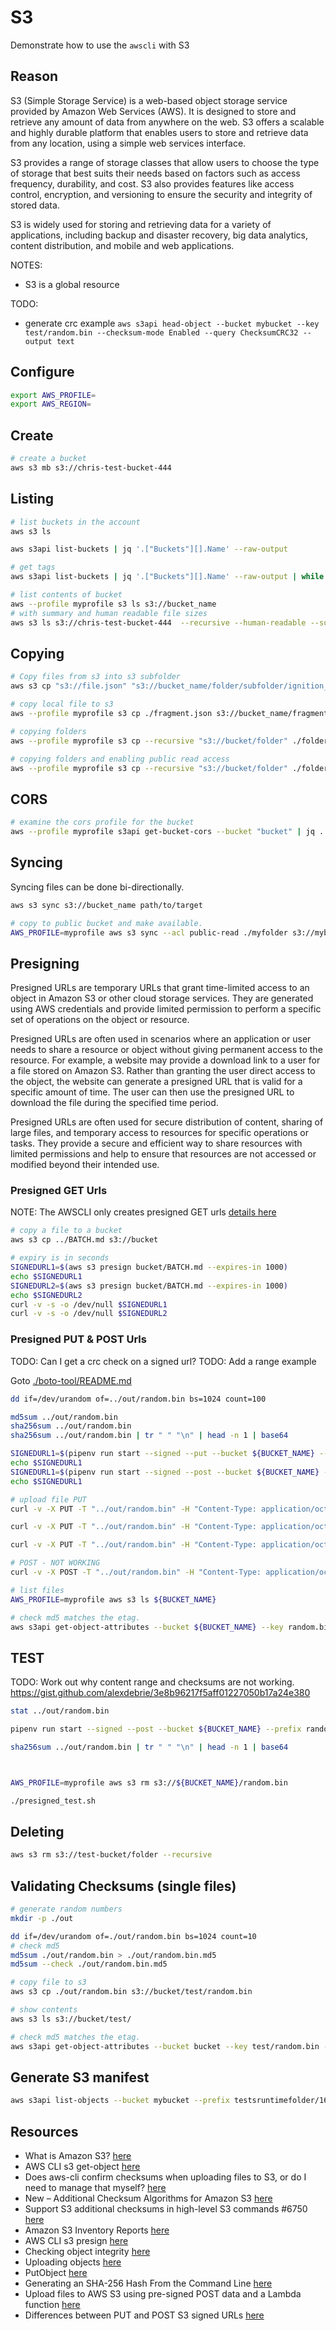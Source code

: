 # S3

Demonstrate how to use the `awscli` with S3  

## Reason

S3 (Simple Storage Service) is a web-based object storage service provided by Amazon Web Services (AWS). It is designed to store and retrieve any amount of data from anywhere on the web. S3 offers a scalable and highly durable platform that enables users to store and retrieve data from any location, using a simple web services interface.  

S3 provides a range of storage classes that allow users to choose the type of storage that best suits their needs based on factors such as access frequency, durability, and cost. S3 also provides features like access control, encryption, and versioning to ensure the security and integrity of stored data.  

S3 is widely used for storing and retrieving data for a variety of applications, including backup and disaster recovery, big data analytics, content distribution, and mobile and web applications.  

NOTES:

* S3 is a global resource  

TODO:

* generate crc example `aws s3api head-object --bucket mybucket --key test/random.bin --checksum-mode Enabled --query ChecksumCRC32 --output text`

## Configure

```sh
export AWS_PROFILE=
export AWS_REGION=
```

## Create

```sh
# create a bucket
aws s3 mb s3://chris-test-bucket-444
```

## Listing

```sh
# list buckets in the account
aws s3 ls

aws s3api list-buckets | jq '.["Buckets"][].Name' --raw-output 

# get tags 
aws s3api list-buckets | jq '.["Buckets"][].Name' --raw-output | while read in; do aws s3api get-bucket-tagging --bucket $in; done
```

```sh
# list contents of bucket 
aws --profile myprofile s3 ls s3://bucket_name
# with summary and human readable file sizes
aws s3 ls s3://chris-test-bucket-444  --recursive --human-readable --summarize
```

## Copying

```sh
# Copy files from s3 into s3 subfolder
aws s3 cp "s3://file.json" "s3://bucket_name/folder/subfolder/ignition_etcd_0.json"

# copy local file to s3
aws --profile myprofile s3 cp ./fragment.json s3://bucket_name/fragment.json

# copying folders 
aws --profile myprofile s3 cp --recursive "s3://bucket/folder" ./folder

# copying folders and enabling public read access
aws --profile myprofile s3 cp --recursive "s3://bucket/folder" ./folder --acl public-read
```

## CORS

```sh
# examine the cors profile for the bucket
aws --profile myprofile s3api get-bucket-cors --bucket "bucket" | jq .
```

## Syncing

Syncing files can be done bi-directionally.

```sh
aws s3 sync s3://bucket_name path/to/target

# copy to public bucket and make available. 
AWS_PROFILE=myprofile aws s3 sync --acl public-read ./myfolder s3://mybucket/myfolder
```

## Presigning

Presigned URLs are temporary URLs that grant time-limited access to an object in Amazon S3 or other cloud storage services. They are generated using AWS credentials and provide limited permission to perform a specific set of operations on the object or resource.  

Presigned URLs are often used in scenarios where an application or user needs to share a resource or object without giving permanent access to the resource. For example, a website may provide a download link to a user for a file stored on Amazon S3. Rather than granting the user direct access to the object, the website can generate a presigned URL that is valid for a specific amount of time. The user can then use the presigned URL to download the file during the specified time period.  

Presigned URLs are often used for secure distribution of content, sharing of large files, and temporary access to resources for specific operations or tasks. They provide a secure and efficient way to share resources with limited permissions and help to ensure that resources are not accessed or modified beyond their intended use.  

### Presigned GET Urls

NOTE: The AWSCLI only creates presigned GET urls [details here](https://github.com/aws/aws-cli/issues/3050)  

```sh
# copy a file to a bucket
aws s3 cp ../BATCH.md s3://bucket

# expiry is in seconds
SIGNEDURL1=$(aws s3 presign bucket/BATCH.md --expires-in 1000)
echo $SIGNEDURL1
SIGNEDURL2=$(aws s3 presign bucket/BATCH.md --expires-in 1000)
echo $SIGNEDURL2
curl -v -s -o /dev/null $SIGNEDURL1
curl -v -s -o /dev/null $SIGNEDURL2
```

### Presigned PUT & POST Urls

TODO: Can I get a crc check on a signed url?
TODO: Add a range example

Goto [./boto-tool/README.md](./boto-tool/README.md)  

```sh
dd if=/dev/urandom of=../out/random.bin bs=1024 count=100

md5sum ../out/random.bin     
sha256sum ../out/random.bin 
sha256sum ../out/random.bin | tr " " "\n" | head -n 1 | base64  

SIGNEDURL1=$(pipenv run start --signed --put --bucket ${BUCKET_NAME} --prefix random6.bin | jq -r -s '.[].url' | grep https --color=no)
echo $SIGNEDURL1
SIGNEDURL1=$(pipenv run start --signed --post --bucket ${BUCKET_NAME} --prefix random6.bin | jq -r -s '.[].url' | grep https --color=no)
echo $SIGNEDURL1

# upload file PUT
curl -v -X PUT -T "../out/random.bin" -H "Content-Type: application/octet-stream" -H "Content-Length: 102400"  -H "Content-MD5: c27a965ecedc5d08e45969a30754ab39" $SIGNEDURL1

curl -v -X PUT -T "../out/random.bin" -H "Content-Type: application/octet-stream" -H "Content-Length: 102400" $SIGNEDURL1

curl -v -X PUT -T "../out/random.bin" -H "Content-Type: application/octet-stream" -H "Content-Length: 102400" -H "x-amz-checksum-sha256: 2ba686ec462c2a1771d3b2f8d425d9b1beb6016200d35e1fdfff9d76fb2da2a1" $SIGNEDURL1

# POST - NOT WORKING
curl -v -X POST -T "../out/random.bin" -H "Content-Type: application/octet-stream" -H "Content-Length: 102400" $SIGNEDURL1

# list files
AWS_PROFILE=myprofile aws s3 ls ${BUCKET_NAME}

# check md5 matches the etag.  
aws s3api get-object-attributes --bucket ${BUCKET_NAME} --key random.bin --object-attributes Checksum ObjectSize ETag --output json | jq -r '.ETag'

```

## TEST 

TODO: Work out why content range and checksums are not working.
https://gist.github.com/alexdebrie/3e8b96217f5aff01227050b17a24e380

```sh
stat ../out/random.bin              

pipenv run start --signed --post --bucket ${BUCKET_NAME} --prefix random.bin

sha256sum ../out/random.bin | tr " " "\n" | head -n 1 | base64  



AWS_PROFILE=myprofile aws s3 rm s3://${BUCKET_NAME}/random.bin

./presigned_test.sh          


```



## Deleting

```sh
aws s3 rm s3://test-bucket/folder --recursive
```

## Validating Checksums (single files)

```sh
# generate random numbers
mkdir -p ./out

dd if=/dev/urandom of=./out/random.bin bs=1024 count=10
# check md5
md5sum ./out/random.bin > ./out/random.bin.md5
md5sum --check ./out/random.bin.md5 

# copy file to s3
aws s3 cp ./out/random.bin s3://bucket/test/random.bin

# show contents
aws s3 ls s3://bucket/test/    

# check md5 matches the etag.  
aws s3api get-object-attributes --bucket bucket --key test/random.bin --object-attributes Checksum ObjectSize ETag --output json | jq -r '.ETag'
```

## Generate S3 manifest

```sh
aws s3api list-objects --bucket mybucket --prefix testsruntimefolder/1678128187/ --query 'Contents[].{Key: Key}'
```

## Resources

* What is Amazon S3? [here](https://docs.aws.amazon.com/AmazonS3/latest/userguide/Welcome.html)  
* AWS CLI s3 get-object [here](https://docs.aws.amazon.com/cli/latest/reference/s3api/get-object.html)  
* Does aws-cli confirm checksums when uploading files to S3, or do I need to manage that myself? [here](https://stackoverflow.com/questions/26168481/does-aws-cli-confirm-checksums-when-uploading-files-to-s3-or-do-i-need-to-manag)  
* New – Additional Checksum Algorithms for Amazon S3 [here](https://aws.amazon.com/blogs/aws/new-additional-checksum-algorithms-for-amazon-s3/)
* Support S3 additional checksums in high-level S3 commands #6750 [here](https://github.com/aws/aws-cli/issues/6750)  
* Amazon S3 Inventory Reports [here](https://docs.aws.amazon.com/AmazonS3/latest/userguide/storage-inventory.html)  
* AWS CLI s3 presign [here](https://awscli.amazonaws.com/v2/documentation/api/latest/reference/s3/presign.html)  
* Checking object integrity [here](https://docs.aws.amazon.com/AmazonS3/latest/userguide/checking-object-integrity.html)
* Uploading objects [here](https://docs.aws.amazon.com/AmazonS3/latest/userguide/upload-objects.html)
* PutObject [here](https://docs.aws.amazon.com/AmazonS3/latest/API/API_PutObject.html)
* Generating an SHA-256 Hash From the Command Line [here](https://www.baeldung.com/linux/sha-256-from-command-line)
* Upload files to AWS S3 using pre-signed POST data and a Lambda function [here](https://www.webiny.com/blog/upload-files-to-aws-s3-using-pre-signed-post-data-and-a-lambda-function-7a9fb06d56c1)
* Differences between PUT and POST S3 signed URLs [here](https://advancedweb.hu/differences-between-put-and-post-s3-signed-urls/)
